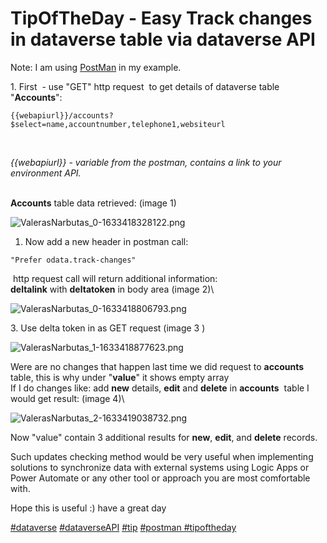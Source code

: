 # TipOfTheDay - Easy Track changes in dataverse table via dataverse API

Note: I am using [PostMan](https://www.postman.com/downloads/) in my
example. 

1\. First  - use \"GET\" http request  to get details of dataverse table
\"**Accounts**\": 
 

``` {.lia-code-sample .language-markup}
{{webapiurl}}/accounts?$select=name,accountnumber,telephone1,websiteurl
```
 

*{{webapiurl}} - variable from the postman, contains a link to your
environment API.*

\
**Accounts** table data retrieved: (image 1)

![ValerasNarbutas_0-1633418328122.png](https://techcommunity.microsoft.com/t5/image/serverpage/image-id/315182iB0F9C764E4940B50/image-size/large?v=v2&px=999 "ValerasNarbutas_0-1633418328122.png")

1. Now add a new header in postman call:
``` {.lia-code-sample .language-markup}
"Prefer odata.track-changes"
```
 http request call will return additional information:\
**deltalink** with **deltatoken** in body area (image 2)\

![ValerasNarbutas_0-1633418806793.png](https://techcommunity.microsoft.com/t5/image/serverpage/image-id/315184i95C9713EA849BC2D/image-size/large?v=v2&px=999 "ValerasNarbutas_0-1633418806793.png")

3\. Use delta token in as GET request (image 3 )

![ValerasNarbutas_1-1633418877623.png](https://techcommunity.microsoft.com/t5/image/serverpage/image-id/315185i374C0ED6A3EC6B15/image-size/large?v=v2&px=999 "ValerasNarbutas_1-1633418877623.png")

Were are no changes that happen last time we did
request to **accounts** table, this is why under \"**value**\" it shows
empty array\
If I do changes like: add **new** details, **edit** and **delete** in
**accounts**  table I would get result: (image 4)\

![ValerasNarbutas_2-1633419038732.png](https://techcommunity.microsoft.com/t5/image/serverpage/image-id/315186i465EC2B05840A7C0/image-size/large?v=v2&px=999 "ValerasNarbutas_2-1633419038732.png")

Now \"value\" contain 3 additional results for **new**, **edit**, and
**delete** records.

Such updates checking method would be very useful when implementing
solutions to synchronize data with external systems using Logic Apps or
Power Automate or any other tool or approach you are most comfortable
with.

Hope this is useful :) have a great day

[#dataverse](https://web.yammer.com/main/search/threads?search=%23dataverse)
[#dataverseAPI](https://web.yammer.com/main/search/threads?search=%23dataverseAPI)
[#tip](https://web.yammer.com/main/search/threads?search=%23tip)
[#postman ](https://web.yammer.com/main/search/threads?search=%23postman)[#tipoftheday](https://web.yammer.com/main/search/threads?search=%23postman)

